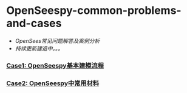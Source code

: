 # OpenSeespy-common-problems-and-cases
* _OpenSees常见问题解答及案例分析_
* _持续更新建造中。。。_

### [Case1: OpenSeespy基本建模流程](https://github.com/AshenOneme/OpenSeespy-common-problems-and-cases/blob/main/Case1-OpenSeespy%E5%9F%BA%E6%9C%AC%E5%BB%BA%E6%A8%A1%E6%B5%81%E7%A8%8B(%E4%BB%A5%E4%B8%80%E6%A0%B9%E6%9F%B1%E4%B8%BA%E4%BE%8B)/Case1-Markdown/Case1.md)
### [Case2: OpenSeespy中常用材料](https://github.com/AshenOneme/OpenSeespy-common-problems-and-cases/blob/main/Case2-%E5%B8%B8%E7%94%A8%E6%9D%90%E6%96%99(Steel%26Concrete)/Case2-Markdown/Case2.md)
